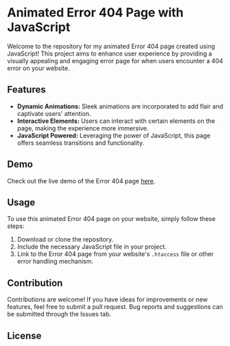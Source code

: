 # Animated Error 404 Page with JavaScript

Welcome to the repository for my animated Error 404 page created using JavaScript! This project aims to enhance user experience by providing a visually appealing and engaging error page for when users encounter a 404 error on your website.

## Features

- **Dynamic Animations:** Sleek animations are incorporated to add flair and captivate users' attention.
- **Interactive Elements:** Users can interact with certain elements on the page, making the experience more immersive.
- **JavaScript Powered:** Leveraging the power of JavaScript, this page offers seamless transitions and functionality.

## Demo

Check out the live demo of the Error 404 page [here](https://shagariboy.github.io/animation-testing.io/).

## Usage

To use this animated Error 404 page on your website, simply follow these steps:

1. Download or clone the repository.
2. Include the necessary JavaScript file in your project.
3. Link to the Error 404 page from your website's `.htaccess` file or other error handling mechanism.

## Contribution

Contributions are welcome! If you have ideas for improvements or new features, feel free to submit a pull request. Bug reports and suggestions can be submitted through the Issues tab.

## License


